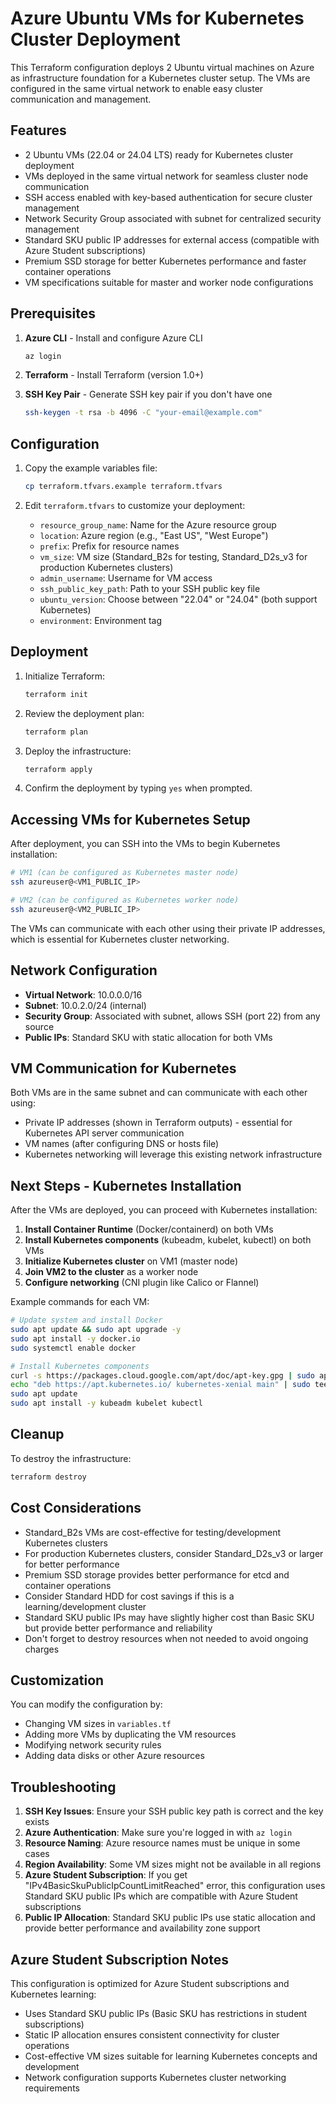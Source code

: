 # Azure Ubuntu VMs for Kubernetes Cluster Deployment

This Terraform configuration deploys 2 Ubuntu virtual machines on Azure as infrastructure foundation for a Kubernetes cluster setup. The VMs are configured in the same virtual network to enable easy cluster communication and management.

## Features

- 2 Ubuntu VMs (22.04 or 24.04 LTS) ready for Kubernetes cluster deployment
- VMs deployed in the same virtual network for seamless cluster node communication
- SSH access enabled with key-based authentication for secure cluster management
- Network Security Group associated with subnet for centralized security management
- Standard SKU public IP addresses for external access (compatible with Azure Student subscriptions)
- Premium SSD storage for better Kubernetes performance and faster container operations
- VM specifications suitable for master and worker node configurations

## Prerequisites

1. **Azure CLI** - Install and configure Azure CLI
   ```bash
   az login
   ```

2. **Terraform** - Install Terraform (version 1.0+)

3. **SSH Key Pair** - Generate SSH key pair if you don't have one
   ```bash
   ssh-keygen -t rsa -b 4096 -C "your-email@example.com"
   ```

## Configuration

1. Copy the example variables file:
   ```bash
   cp terraform.tfvars.example terraform.tfvars
   ```

2. Edit `terraform.tfvars` to customize your deployment:
   - `resource_group_name`: Name for the Azure resource group
   - `location`: Azure region (e.g., "East US", "West Europe")
   - `prefix`: Prefix for resource names
   - `vm_size`: VM size (Standard_B2s for testing, Standard_D2s_v3 for production Kubernetes clusters)
   - `admin_username`: Username for VM access
   - `ssh_public_key_path`: Path to your SSH public key file
   - `ubuntu_version`: Choose between "22.04" or "24.04" (both support Kubernetes)
   - `environment`: Environment tag

## Deployment

1. Initialize Terraform:
   ```bash
   terraform init
   ```

2. Review the deployment plan:
   ```bash
   terraform plan
   ```

3. Deploy the infrastructure:
   ```bash
   terraform apply
   ```

4. Confirm the deployment by typing `yes` when prompted.

## Accessing VMs for Kubernetes Setup

After deployment, you can SSH into the VMs to begin Kubernetes installation:

```bash
# VM1 (can be configured as Kubernetes master node)
ssh azureuser@<VM1_PUBLIC_IP>

# VM2 (can be configured as Kubernetes worker node)
ssh azureuser@<VM2_PUBLIC_IP>
```

The VMs can communicate with each other using their private IP addresses, which is essential for Kubernetes cluster networking.

## Network Configuration

- **Virtual Network**: 10.0.0.0/16
- **Subnet**: 10.0.2.0/24 (internal)
- **Security Group**: Associated with subnet, allows SSH (port 22) from any source
- **Public IPs**: Standard SKU with static allocation for both VMs

## VM Communication for Kubernetes

Both VMs are in the same subnet and can communicate with each other using:
- Private IP addresses (shown in Terraform outputs) - essential for Kubernetes API server communication
- VM names (after configuring DNS or hosts file)
- Kubernetes networking will leverage this existing network infrastructure

## Next Steps - Kubernetes Installation

After the VMs are deployed, you can proceed with Kubernetes installation:

1. **Install Container Runtime** (Docker/containerd) on both VMs
2. **Install Kubernetes components** (kubeadm, kubelet, kubectl) on both VMs
3. **Initialize Kubernetes cluster** on VM1 (master node)
4. **Join VM2 to the cluster** as a worker node
5. **Configure networking** (CNI plugin like Calico or Flannel)

Example commands for each VM:
```bash
# Update system and install Docker
sudo apt update && sudo apt upgrade -y
sudo apt install -y docker.io
sudo systemctl enable docker

# Install Kubernetes components
curl -s https://packages.cloud.google.com/apt/doc/apt-key.gpg | sudo apt-key add -
echo "deb https://apt.kubernetes.io/ kubernetes-xenial main" | sudo tee /etc/apt/sources.list.d/kubernetes.list
sudo apt update
sudo apt install -y kubeadm kubelet kubectl
```

## Cleanup

To destroy the infrastructure:

```bash
terraform destroy
```

## Cost Considerations

- Standard_B2s VMs are cost-effective for testing/development Kubernetes clusters
- For production Kubernetes clusters, consider Standard_D2s_v3 or larger for better performance
- Premium SSD storage provides better performance for etcd and container operations
- Consider Standard HDD for cost savings if this is a learning/development cluster
- Standard SKU public IPs may have slightly higher cost than Basic SKU but provide better performance and reliability
- Don't forget to destroy resources when not needed to avoid ongoing charges

## Customization

You can modify the configuration by:
- Changing VM sizes in `variables.tf`
- Adding more VMs by duplicating the VM resources
- Modifying network security rules
- Adding data disks or other Azure resources

## Troubleshooting

1. **SSH Key Issues**: Ensure your SSH public key path is correct and the key exists
2. **Azure Authentication**: Make sure you're logged in with `az login`
3. **Resource Naming**: Azure resource names must be unique in some cases
4. **Region Availability**: Some VM sizes might not be available in all regions
5. **Azure Student Subscription**: If you get "IPv4BasicSkuPublicIpCountLimitReached" error, this configuration uses Standard SKU public IPs which are compatible with Azure Student subscriptions
6. **Public IP Allocation**: Standard SKU public IPs use static allocation and provide better performance and availability zone support

## Azure Student Subscription Notes

This configuration is optimized for Azure Student subscriptions and Kubernetes learning:
- Uses Standard SKU public IPs (Basic SKU has restrictions in student subscriptions)
- Static IP allocation ensures consistent connectivity for cluster operations
- Cost-effective VM sizes suitable for learning Kubernetes concepts and development
- Network configuration supports Kubernetes cluster networking requirements
